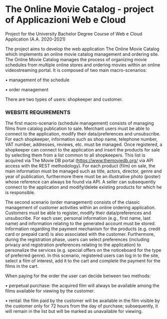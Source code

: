 # The Online Movie Catalog - project of Applicazioni Web e Cloud
Project for the University Bachelor Degree Course of Web e Cloud Application (A.A. 2020-2021)

The project aims to develop the web application The Online Movie Catalog which implements an online movie catalog management and ordering site. The Online Movie Catalog manages the process of organizing movie schedules from multiple online stores and ordering movies within an online videostreaming portal. It is composed of two main macro-scenarios:

• management of the schedule

• order management

There are two types of users: shopkeeper and customer.

### WEBSITE REQUIREMENTS

The first macro-scenario (schedule management) consists of managing films from catalog publication to sale. Merchant users must be able to connect to the application, modify their data/preferences and unsubscribe. For each shopkeeper, information such as shop name, telephone number, VAT number, addresses, reviews, etc. must be managed. Once registered, a shopkeeper can connect to the application and insert the products for sale by selecting them from a list common to all shopkeepers. This list is acquired via The Movie DB portal (https://www.themoviedb.org/ via API access with the REST methodology). For each product (film) on sale, the main information must be managed such as title, actors, director, genre and year of publication, furthermore there must be an illustrative photo (poster) whose reference can always be found via API. A seller can subsequently connect to the application and modify/delete existing products for which he is responsible.

The second scenario (order management) consists of the classic management of customer activities within an online ordering application. Customers must be able to register, modify their data/preferences and unsubscribe. For each user, personal information (e.g., first name, last name) and information relating to the generated account must be stored. Information regarding the payment mechanism for the products (e.g. credit card or prepaid card) is also associated with the customer. Furthermore, during the registration phase, users can select preferences (including privacy and registration preferences relating to the application) to personalize the services (e.g. special offers on the noticeboard for the type of preferred genre). In this scenario, registered users can log in to the site, select a film of interest, add it to the cart and complete the payment for the films in the cart.

When paying for the order the user can decide between two methods:

•  perpetual purchase: the acquired film will always be available among the films available for viewing by the customer.

•  rental: the film paid by the customer will be available in the film visible by the customer only for 72 hours from the day of purchase; subsequently, it will remain in the list but will be marked as unavailable for viewing.
